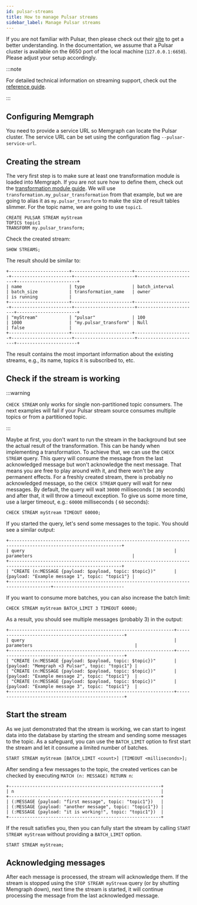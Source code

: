 ```yaml
---
id: pulsar-streams
title: How to manage Pulsar streams
sidebar_label: Manage Pulsar streams
---
```


If you are not familiar with Pulsar, then please check out their
[site](https://pulsar.apache.org) to get a better understanding. In the
documentation, we assume that a Pulsar cluster is available on the 6650 port of
the local machine (`127.0.0.1:6650`). Please adjust your setup accordingly.

:::note

For detailed technical information on streaming support, check out the
[reference guide](/reference-guide/streams/overview.md).

:::

## Configuring Memgraph

You need to provide a service URL so Memgraph can locate the Pulsar cluster. The
service URL can be set using the configuration flag `--pulsar-service-url`.

## Creating the stream

The very first step is to make sure at least one transformation module is loaded
into Memgraph. If you are not sure how to define them, check out the
[transformation module
guide](/how-to-guides/streams/pulsar/implement-transformation-module.md).
We will use `transformation.my_pulsar_transformation` from that example, but we
are going to alias it as `my.pulsar_transform` to make the size of result tables
slimmer. For the topic name, we are going to use `topic1`.

```cypher
CREATE PULSAR STREAM myStream
TOPICS topic1
TRANSFORM my.pulsar_transform;
```

Check the created stream:

```cypher
SHOW STREAMS;
```

The result should be similar to:

```plaintext
+-----------------------+-----------------------+----------------------+-----------------------+-----------------------+-----------------------+-----------------------+
| name                  | type                  | batch_interval       | batch_size            | transformation_name   | owner                 | is running            |
+-----------------------+-----------------------+----------------------+-----------------------+-----------------------+-----------------------+-----------------------+
| "myStream"            | "pulsar"              | 100                  | 1000                  | "my.pulsar_transform" | Null                  | false                 |
+-----------------------+-----------------------+----------------------+-----------------------+-----------------------+-----------------------+-----------------------+
```

The result contains the most important information about the existing streams,
e.g., its name, topics it is subscribed to, etc.

## Check if the stream is working

:::warning

`CHECK STREAM` only works for single non-partitioned topic consumers. The next
examples will fail if your Pulsar stream source consumes multiple topics or from
a partitioned topic.

:::

Maybe at first, you don't want to run the stream in the background but see the
actual result of the transformation. This can be handy when implementing a
transformation. To achieve that, we can use the `CHECK STREAM` query. This query
will consume the message from the last acknowledged message but won't
acknowledge the next message. That means you are free to play around with it,
and there won't be any permanent effects. For a freshly created stream, there is
probably no acknowledged message, so the `CHECK STREAM` query will wait for new
messages. By default, the query will wait `30000` milliseconds ( `30` seconds)
and after that, it will throw a timeout exception. To give us some more time,
use a larger timeout, e.g.: `60000` milliseconds ( `60` seconds):

```cypher
CHECK STREAM myStream TIMEOUT 60000;
```

If you started the query, let's send some messages to the topic. You should see
a similar output:

```plaintext
+-----------------------------------------------------------------------------------------------------------------+
| query                                                         | parameters                                      |
+-----------------------------------------------------------------------------------------------------------------+
| "CREATE (n:MESSAGE {payload: $payload, topic: $topic})"       | {payload: "Example message 1", topic: "topic1"} |
+--------------------------------------------------------------------------------------+---------------------------
```

If you want to consume more batches, you can also increase the batch limit:

```cypher
CHECK STREAM myStream BATCH_LIMIT 3 TIMEOUT 60000;
```

As a result, you should see multiple messages (probably 3) in the output:

```plaintext
+---------------------------------------------------------------+--------------------------------------------------+
| query                                                         | parameters                                       |
+---------------------------------------------------------------+--------------------------------------------------+
| "CREATE (n:MESSAGE {payload: $payload, topic: $topic})"       | {payload: "Memgraph <3 Pulsar", topic: "topic1"} |
| "CREATE (n:MESSAGE {payload: $payload, topic: $topic})"       | {payload: "Example message 2", topic: "topic1"}  |
| "CREATE (n:MESSAGE {payload: $payload, topic: $topic})"       | {payload: "Example message 3", topic: "topic1"}  |
+---------------------------------------------------------------+--------------------------------------------------+
```

## Start the stream

As we just demonstrated that the stream is working, we can start to ingest data
into the database by starting the stream and sending some messages to the topic.
As a safeguard, you can use the `BATCH_LIMIT` option to first start the stream and let it consume a limited number of batches. 

```
START STREAM myStream [BATCH_LIMIT <count>] [TIMEOUT <milliseconds>];
```

After sending a few messages to the topic, the created vertices can be checked
by executing `MATCH (n: MESSAGE) RETURN n`:

```plaintext
+----------------------------------------------------------+
| n                                                        |
+----------------------------------------------------------+
| (:MESSAGE {payload: "first message", topic: "topic1"})   |
| (:MESSAGE {payload: "another message", topic: "topic1"}) |
| (:MESSAGE {payload: "it is working!", topic: "topic1"})  |
+----------------------------------------------------------+
```
If the result satisfies you, then you can fully start the stream by calling `START STREAM myStream` without providing a `BATCH_LIMIT` option. 

```
START STREAM myStream;
```

## Acknowledging messages

After each message is processed, the stream will acknowledge them. If the stream
is stopped using the `STOP STREAM myStream` query (or by shutting Memgraph
down), next time the stream is started, it will continue processing the message
from the last acknowledged message.
